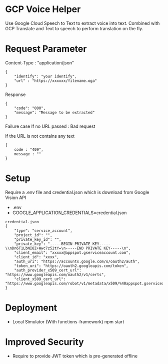 # GCP Voice Helper
Use Google Cloud Speech to Text to extract voice into text. Combined with GCP Translate and Text to speech to perform translation on the fly.

# Request Parameter
Content-Type : "application/json"

```Body 
{
	"identify": "your identify",
	"url" : "https://xxxxxx/filename.oga"
}
```

Response
```
{
    "code": "000",
    "message": "Message to be extracted"
}
```
Failure case
If no URL passed : Bad request

If the URL is not contains any text
```
{
    code : "409",
    message : ""
}
```


# Setup
Require a .env file and credential.json which is download from Google Vision API

* .env
* GOOGLE_APPLICATION_CREDENTIALS=credential.json
```
credential.json
{
    "type": "service_account",
    "project_id": "",
    "private_key_id": "",
    "private_key": "-----BEGIN PRIVATE KEY-----\\nDn6T1LbNI8Z+Wwc7z52tY=\n-----END PRIVATE KEY-----\n",
    "client_email": "xxxxx@appspot.gserviceaccount.com",
    "client_id": "xxxx",
    "auth_uri": "https://accounts.google.com/o/oauth2/auth",
    "token_uri": "https://oauth2.googleapis.com/token",
    "auth_provider_x509_cert_url": "https://www.googleapis.com/oauth2/v1/certs",
    "client_x509_cert_url": "https://www.googleapis.com/robot/v1/metadata/x509/%40appspot.gserviceaccount.com"
}
```
# Deployment
* Local Simulator  (With functions-framework)
    npm start

# Improved Security
* Require to provide JWT token which is pre-generated offline
